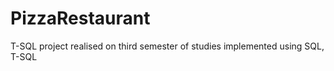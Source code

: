 # PizzaRestaurant

 T-SQL project realised on third semester of studies implemented using SQL, T-SQL
